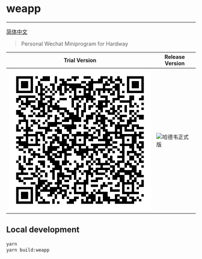 # weapp

---

[简体中文](README_zh-CN.md)

> Personal Wechat Miniprogram for Hardway

|Trial Version|Release Version|
| --- | --- |
|![哈德韦体验版](basicprofile.jpeg)| ![哈德韦正式版](./扫码_搜索联合传播样式-微信标准绿版.png) |

## Local development

```shell
yarn 
yarn build:weapp
```

